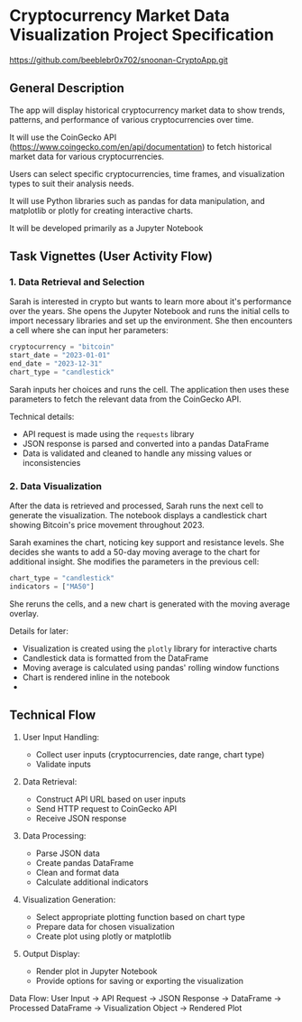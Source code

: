 # Cryptocurrency Market Data Visualization Project Specification

https://github.com/beeblebr0x702/snoonan-CryptoApp.git

## General Description

The app will display historical cryptocurrency market data to show trends, patterns, and performance of various cryptocurrencies over time.

It will use the  CoinGecko API (https://www.coingecko.com/en/api/documentation) to fetch historical market data for various cryptocurrencies. 

Users can select specific cryptocurrencies, time frames, and visualization types to suit their analysis needs.

It will use Python libraries such as pandas for data manipulation, and matplotlib or plotly for creating interactive charts. 

It will be developed primarily as a Jupyter Notebook

## Task Vignettes (User Activity Flow)

### 1. Data Retrieval and Selection

Sarah is interested in crypto but wants to learn more about it's performance over the years. She opens the Jupyter Notebook and runs the initial cells to import necessary libraries and set up the environment. She then encounters a cell where she can input her parameters:

```python
cryptocurrency = "bitcoin"
start_date = "2023-01-01"
end_date = "2023-12-31"
chart_type = "candlestick"
```

Sarah inputs her choices and runs the cell. The application then uses these parameters to fetch the relevant data from the CoinGecko API.

Technical details:
- API request is made using the `requests` library
- JSON response is parsed and converted into a pandas DataFrame
- Data is validated and cleaned to handle any missing values or inconsistencies

### 2. Data Visualization

After the data is retrieved and processed, Sarah runs the next cell to generate the visualization. The notebook displays a candlestick chart showing Bitcoin's price movement throughout 2023.

Sarah examines the chart, noticing key support and resistance levels. She decides she wants to add a 50-day moving average to the chart for additional insight. She modifies the parameters in the previous cell:

```python
chart_type = "candlestick"
indicators = ["MA50"]
```

She reruns the cells, and a new chart is generated with the moving average overlay.

Details for later:
- Visualization is created using the `plotly` library for interactive charts
- Candlestick data is formatted from the DataFrame
- Moving average is calculated using pandas' rolling window functions
- Chart is rendered inline in the notebook
- 
## Technical Flow

1. User Input Handling:
   - Collect user inputs (cryptocurrencies, date range, chart type)
   - Validate inputs

2. Data Retrieval:
   - Construct API URL based on user inputs
   - Send HTTP request to CoinGecko API
   - Receive JSON response

3. Data Processing:
   - Parse JSON data
   - Create pandas DataFrame
   - Clean and format data
   - Calculate additional indicators

4. Visualization Generation:
   - Select appropriate plotting function based on chart type
   - Prepare data for chosen visualization
   - Create plot using plotly or matplotlib

5. Output Display:
   - Render plot in Jupyter Notebook
   - Provide options for saving or exporting the visualization

Data Flow:
User Input -> API Request -> JSON Response -> DataFrame -> Processed DataFrame -> Visualization Object -> Rendered Plot

